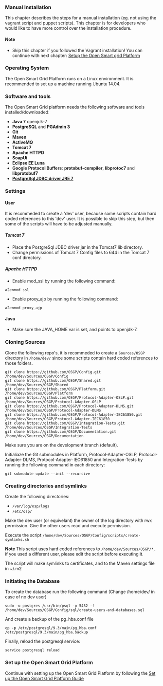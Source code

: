 ### Manual Installation

This chapter describes the steps for a manual installation (eg. not using the vagrant script and puppet scripts). This  chapter is for developers who would like to have more control over the installation procedure.

#### Note
 - Skip this chapter if you followed the Vagrant installation! You can continue with next chapter: [Setup the Open Smart grid Platform](./SetupOSGP.md)

### Operating System
The Open Smart Grid Platform runs on a Linux environment. It is recommended to set up a machine running Ubuntu 14.04.


### Software and tools

The Open Smart Grid platform needs the following software and tools installed/downloaded:
- **Java 7** openjdk-7
- **PostgreSQL** and **PGAdmin 3**
- **Git**
- **Maven**
- **ActiveMQ**
- **Tomcat 7**
- **Apache HTTPD**
- **SoapUi**
- **Eclipse EE Luna**
- **Google Protocol Buffers**: **protobuf-compiler**, **libprotoc7** and **libprotobuf7**
- **[PostgreSql JDBC driver JRE 7](https://jdbc.postgresql.org/download/postgresql-9.4.1209.jre7.jar)**

### Settings

#### User
It is recommeded to create a 'dev' user, because some scripts contain hard coded references to this 'dev' user. It is possible to skip this step, but then some of the scripts will have to be adjusted manually.

##### Tomcat 7
- Place the PostgreSql JDBC driver jar in the Tomcat7 lib directory.
- Change permissions of Tomcat 7 Config files to 644 in the Tomcat 7 conf directory.

##### Apache HTTPD
- Enable mod_ssl by running the following command:
```shell
a2enmod ssl
```
- Enable proxy_ajp by running the following command:
```shell
a2enmod proxy_ajp
```

#### Java
- Make sure the JAVA_HOME var is set, and points to openjdk-7.

### Cloning Sources
Clone the following repo's, it is recommeded to create a ```Sources/OSGP``` directory in ```/home/dev/``` since some scripts contain hard coded references to those folders.
```shell
git clone https://github.com/OSGP/Config.git /home/dev/Sources/OSGP/Config
git clone https://github.com/OSGP/Shared.git /home/dev/Sources/OSGP/Shared
git clone https://github.com/OSGP/Platform.git /home/dev/Sources/OSGP/Platform
git clone https://github.com/OSGP/Protocol-Adapter-OSLP.git /home/dev/Sources/OSGP/Protocol-Adapter-OSLP
git clone https://github.com/OSGP/Protocol-Adapter-DLMS.git /home/dev/Sources/OSGP/Protocol-Adapter-DLMS
git clone https://github.com/OSGP/Protocol-Adapter-IEC61850.git /home/dev/Sources/OSGP/Protocol-Adapter-IEC61850
git clone https://github.com/OSGP/Integration-Tests.git /home/dev/Sources/OSGP/Integration-Tests
git clone https://github.com/OSGP/Documentation.git /home/dev/Sources/OSGP/Documentation
```
Make sure you are on the development branch (default).

Initialiaze the Git submodules in Platform, Protocol-Adapter-OSLP, Protocol-Adapter-DLMS, Protocol-Adapter-IEC61850 and Integration-Tests by running the following command in each directory:
```shell
git submodule update --init --recursive
```

### Creating directories and symlinks
Create the following directories:
- ```/var/log/osp/logs```
- ```/etc/osp/```

Make the dev user (or equivelant) the owner of the log directory with rwx permission. Give the other users read and execute permission.

Execute the script ```/home/dev/Sources/OSGP/Config/scripts/create-symlinks.sh```

****Note**** This script uses hard coded references to ```/home/dev/Sources/OSGP/*```, if you used a different user, please edit the script before executing it.

The script will make symlinks to certificates, and to the Maven settings file in ~/.m2

### Initiating the Database
To create the database run the following command (Change /home/dev/ in case of no dev user)
```shell
sudo -u postgres /usr/bin/psql -p 5432 -f /home/dev/Sources/OSGP/Config/sql/create-users-and-databases.sql
```

And create a backup of the pg_hba.conf file
```shell
cp -p /etc/postgresql/9.3/main/pg_hba.conf /etc/postgresql/9.3/main/pg_hba.backup
```

Finally, reload the postgresql service:
```shell
service postgresql reload
```

### Set up the Open Smart Grid Platform

Continue with setting up the Open Smart Grid Platform by following the [Set up the Open Smart Grid Platform Guide](http://documentation.opensmartgridplatform.org/Userguide/Installation/setupOSGP.html)


